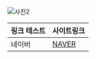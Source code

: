 ![사진2](https://user-images.githubusercontent.com/104435395/230518630-fd2566e8-7954-440a-880b-ad9e9b9b6444.PNG)

링크 테스트 | 사이트링크
-----------|----------|
네이버 | [NAVER](https://www.naver.com)



<!--
**sunkang-kim/sunkang-kim** is a ✨ _special_ ✨ repository because its `README.md` (this file) appears on your GitHub profile.

Here are some ideas to get you started:

- 🔭 I’m currently working on ...
- 🌱 I’m currently learning ...
- 👯 I’m looking to collaborate on ...
- 🤔 I’m looking for help with ...
- 💬 Ask me about ...
- 📫 How to reach me: ...
- 😄 Pronouns: ...
- ⚡ Fun fact: ...
-->
